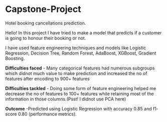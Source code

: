 # Capstone-Project
Hotel booking cancellations prediction.

Hello!
In this project I have tried to make a model that predicts if a customer is going to honour their booking or not.

I have used feature engineering techniques and models like  Logistic Regression, Decision Tree, Random Forest, AdaBoost, XGBoost, Gradient Boosting.

**Difficulties faced** - Many categorical features had numerous subgroups which didnot much value to make prediction and increased the no of features after encoding to 900+ features

**Difficulties tackled** - Doing some form of feature engineering helped me decrease the no of features to 100+ features while retaining most of the information in those columns.(Psst! I didnot use PCA here)

**Outcome** -Predicted using Logistic Regression with accuracy 0.85 and f1‐ score 0.80 (performance metrics).
